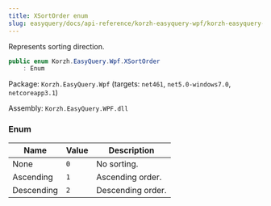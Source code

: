 ```yaml
---
title: XSortOrder enum
slug: easyquery/docs/api-reference/korzh-easyquery-wpf/korzh-easyquery-wpf-namespace/xsortorder-enum
---
```



Represents sorting direction.
```csharp
public enum Korzh.EasyQuery.Wpf.XSortOrder
    : Enum

```
Package: `Korzh.EasyQuery.Wpf` (targets: `net461`, `net5.0-windows7.0`, `netcoreapp3.1`)

Assembly: `Korzh.EasyQuery.WPF.dll`

### Enum

| Name | Value | Description | 
| --- | --- | --- | 
| None | `0` | No sorting. | 
| Ascending | `1` | Ascending order. | 
| Descending | `2` | Descending order. |